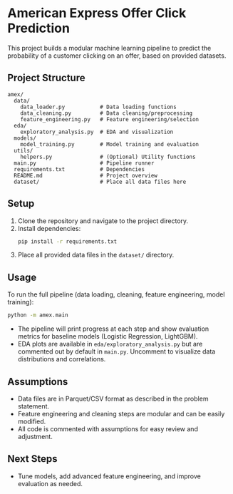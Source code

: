 # American Express Offer Click Prediction

This project builds a modular machine learning pipeline to predict the probability of a customer clicking on an offer, based on provided datasets.

## Project Structure

```
amex/
  data/
    data_loader.py           # Data loading functions
    data_cleaning.py         # Data cleaning/preprocessing
    feature_engineering.py   # Feature engineering/selection
  eda/
    exploratory_analysis.py  # EDA and visualization
  models/
    model_training.py        # Model training and evaluation
  utils/
    helpers.py               # (Optional) Utility functions
  main.py                    # Pipeline runner
  requirements.txt           # Dependencies
  README.md                  # Project overview
  dataset/                   # Place all data files here
```

## Setup

1. Clone the repository and navigate to the project directory.
2. Install dependencies:
   ```bash
   pip install -r requirements.txt
   ```
3. Place all provided data files in the `dataset/` directory.

## Usage

To run the full pipeline (data loading, cleaning, feature engineering, model training):

```bash
python -m amex.main
```

- The pipeline will print progress at each step and show evaluation metrics for baseline models (Logistic Regression, LightGBM).
- EDA plots are available in `eda/exploratory_analysis.py` but are commented out by default in `main.py`. Uncomment to visualize data distributions and correlations.

## Assumptions
- Data files are in Parquet/CSV format as described in the problem statement.
- Feature engineering and cleaning steps are modular and can be easily modified.
- All code is commented with assumptions for easy review and adjustment.

## Next Steps
- Tune models, add advanced feature engineering, and improve evaluation as needed.
